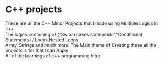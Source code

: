 # C++ projects
These are all the C++ Minor Projects that I made using Multiple Logics in c++ <br>
The logics containing of ("Switch cases statements","Conditional Statements) / Loops,Nested Loops<br>
Array, Strings and much more. The Main theme of Creating these all the projects is for that I can Apply <br>
All of the learnings of c++ programming here.


